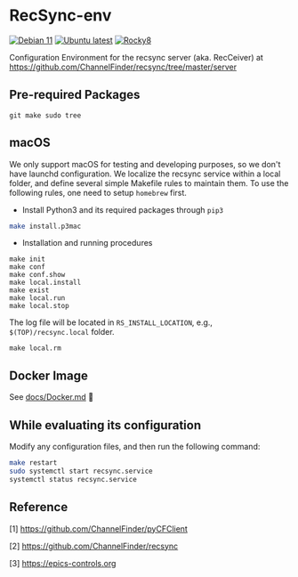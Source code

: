 # RecSync-env
[![Debian 11](https://github.com/jeonghanlee/RecSync-env/actions/workflows/debian11.yml/badge.svg)](https://github.com/jeonghanlee/RecSync-env/actions/workflows/debian11.yml)
[![Ubuntu latest](https://github.com/jeonghanlee/RecSync-env/actions/workflows/ubuntu.yml/badge.svg)](https://github.com/jeonghanlee/RecSync-env/actions/workflows/ubuntu.yml)
[![Rocky8](https://github.com/jeonghanlee/RecSync-env/actions/workflows/rocky8.yml/badge.svg)](https://github.com/jeonghanlee/RecSync-env/actions/workflows/rocky8.yml)

Configuration Environment for the recsync server (aka. RecCeiver) at <https://github.com/ChannelFinder/recsync/tree/master/server>

## Pre-required Packages

```
git make sudo tree 
```

## macOS

We only support macOS for testing and developing purposes, so we don't have launchd configuration. We localize the recsync service within a local folder, and define several simple Makefile rules to maintain them.
To use the following rules, one need to setup `homebrew` first. 

* Install Python3 and its required packages through `pip3`

```bash
make install.p3mac
```

* Installation and running procedures

```
make init
make conf
make conf.show
make local.install
make exist
make local.run
make local.stop
```

The log file will be located in `RS_INSTALL_LOCATION`, e.g., `$(TOP)/recsync.local` folder.


```
make local.rm
```

## Docker Image

See [docs/Docker.md](docs/Docker.md) :whale:

## While evaluating its configuration

Modify any configuration files, and then run the following command:

```bash
make restart
sudo systemctl start recsync.service
systemctl status recsync.service
```

## Reference

[1] <https://github.com/ChannelFinder/pyCFClient>

[2] <https://github.com/ChannelFinder/recsync>

[3] <https://epics-controls.org>

